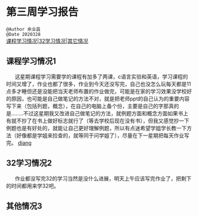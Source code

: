 # 第三周学习报告  
`@Author 余业昌`  
`@Date 2020328`  
[课程学习情况](#1)|[32学习情况](#2)|[其它情况](#3)


## <a id='1'>课程学习情况1</a> 
&nbsp;&nbsp;&nbsp;&nbsp;&nbsp;&nbsp;这星期课程学习需要学的课程有加多了两课，c语言实验和英语，学习课程的时间又增了，作业也都了很多，作业到今天还没写完，自己也没怎么玩每天都是11点多才睡但还是没能把当天老师布置的作业做完，可能是在家的学习效果没学校好的原因，也可能是自己做笔记的方法不对，就是把老师ppt的自己认为的重要内容写下来（包括列题，概念），在自己的电脑上备个份，主要是自己的字那真的是........不过这星期我又改进自己做笔记的方法，就例题方面和概念方面如果书上有就不抄了在书上做好标志就行了（等去学校后现在没有书），但我又感觉抄一下例题也是有好处的，就能让自己更好理解例题，所以有点迷希望学姐学长教一下方法（好像都是学姐来捡查的，就等同于问学姐了），尽量在下一星期把每天作业写完。
[diang](http://note.youdao.com/noteshare?id=9fddca758fb321e76d18b23979b569da)

## <a id='2'>32学习情况2</a> 
&nbsp;&nbsp;&nbsp;&nbsp;&nbsp;&nbsp;作业都没写完32的学习当然是没什么进展，明天上午应该写完作业了，把剩下的时间都用来学32吧。


## <a id='3'>其他情况3</a> 


